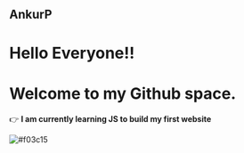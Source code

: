 ## AnkurP

# Hello Everyone!!
# Welcome to my Github space.

:point_right: **I am currently learning JS to build my first website**


![#f03c15](https://via.placeholder.com/15/f03c15/000000?text=+) 
